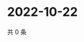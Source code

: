 # 2022-10-22

共 0 条

<!-- BEGIN WEIBO -->
<!-- 最后更新时间 Sat Oct 22 2022 06:20:09 GMT+0800 (China Standard Time) -->

<!-- END WEIBO -->
